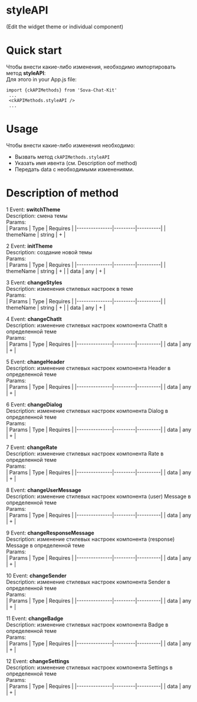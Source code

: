 # styleAPI
(Edit the widget theme or individual component)

# Quick start
Чтобы внести какие-либо изменения, необходимо импортировать метод **styleAPI**:  
Для этого in your App.js file:
```
import {ckAPIMethods} from 'Sova-Chat-Kit'
 ...
 <ckAPIMethods.styleAPI />
 ...
 ```
 
 # Usage
 Чтобы внести какие-либо изменения необходимо:  
* Вызвать метод `ckAPIMethods.styleAPI` 
* Указать имя ивента (cм. Description oof method)  
* Передать data с необходимыми изменениями.  

# Description of method
1 Event: **switchTheme**  
Description: смена темы   
Params:  
| Params        | Type    | Requires |
|---------------|---------|----------|
| themeName     | string  | +        |

2 Event: **initTheme**  
Description: создание новой темы   
Params:  
| Params        | Type    | Requires |
|---------------|---------|----------|
| themeName     | string  | +        |
| data          | any     | +        |

3 Event: **changeStyles**  
Description: изменения стилевых настроек в теме   
Params:  
| Params        | Type    | Requires |
|---------------|---------|----------|
| themeName     | string  | +        |
| data          | any     | +        |

4 Event: **changeChatIt**  
Description: изменение стилевых настроек компонента ChatIt в определенной теме   
Params:  
| Params        | Type    | Requires |
|---------------|---------|----------|
| data          | any     | +        |

5 Event: **changeHeader**  
Description: изменение стилевых настроек компонента Header в определенной теме   
Params:  
| Params        | Type    | Requires |
|---------------|---------|----------|
| data          | any     | +        |

6 Event: **changeDialog**  
Description: изменение стилевых настроек компонента Dialog в определенной теме   
Params:  
| Params        | Type    | Requires |
|---------------|---------|----------|
| data          | any     | +        |

7 Event: **changeRate**  
Description: изменение стилевых настроек компонента Rate в определенной теме   
Params:  
| Params        | Type    | Requires |
|---------------|---------|----------|
| data          | any     | +        |

8 Event: **changeUserMessage**  
Description: изменение стилевых настроек компонента (user) Message в определенной теме   
Params:  
| Params        | Type    | Requires |
|---------------|---------|----------|
| data          | any     | +        |

9 Event: **changeResponseMessage**  
Description: изменение стилевых настроек компонента (response) Message в определенной теме   
Params:  
| Params        | Type    | Requires |
|---------------|---------|----------|
| data          | any     | +        |

10 Event: **changeSender**  
Description: изменение стилевых настроек компонента Sender в определенной теме   
Params:  
| Params        | Type    | Requires |
|---------------|---------|----------|
| data          | any     | +        |

11 Event: **changeBadge**  
Description: изменение стилевых настроек компонента Badge в определенной теме   
Params:  
| Params        | Type    | Requires |
|---------------|---------|----------|
| data          | any     | +        |

12 Event: **changeSettings**  
Description: изменение стилевых настроек компонента Settings в определенной теме   
Params:  
| Params        | Type    | Requires |
|---------------|---------|----------|
| data          | any     | +        |
